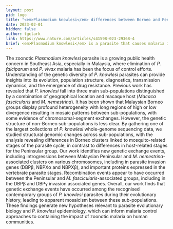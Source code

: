 ```yaml
---
layout: post
pid: logo
title: "<em>Plasmodium knowlesi</em> differences between Borneo and Penninsular"
date: 2023-02-01
hidden: false
author: tgclark
link: https://www.nature.com/articles/s41598-023-29368-4
brief: <em>Plasmodium knowlesi</em> is a parasite that causes malaria in humans and other primates. It is found throughout Southeast Asia, and is the most common cause of human malaria in Malaysia. A published large-scale genomic analysis of <em>Plasmodium knowlesi</em>  led by Anna et al. recently confirms that the parasite falls into three main sub-populations distinguished by a combination of geographical location (Borneo, Peninsular) and macaque host (<em>Macaca fascicularis</em> and <em>M. nemestrina</em>). The analysis reveals differences in Borneo clusters linked to mosquito-related stages of the parasite cycle, in contrast to differences in host-related stages for the Peninsular group. The work identifies new genetic exchange events, including introgressions between Malaysian Peninsular and <em>M. nemestrina</em>-associated clusters on various chromosomes.
---
```


The zoonotic <em>Plasmodium knowlesi</em> parasite is a growing public health concern in Southeast Asia, especially in Malaysia, where elimination of <em>P. falciparum</em> and <em>P. vivax</em> malaria has been the focus of control efforts. Understanding of the genetic diversity of <em>P. knowlesi</em> parasites can provide insights into its evolution, population structure, diagnostics, transmission dynamics, and the emergence of drug resistance. Previous work has revealed that <em>P. knowlesi</em> fall into three main sub-populations distinguished by a combination of geographical location and macaque host (<em>Macaca fascicularis</em> and <em>M. nemestrina</em>). It has been shown that Malaysian Borneo groups display profound heterogeneity with long regions of high or low divergence resulting in mosaic patterns between sub-populations, with some evidence of chromosomal-segment exchanges. However, the genetic structure of non-Borneo sub-populations is less clear. By gathering one of the largest collections of <em>P. knowlesi</em> whole-genome sequencing data, we studied structural genomic changes across sub-populations, with the analysis revealing differences in Borneo clusters linked to mosquito-related stages of the parasite cycle, in contrast to differences in host-related stages for the Peninsular group. Our work identifies new genetic exchange events, including introgressions between Malaysian Peninsular and <em>M. nemestrina</em>-associated clusters on various chromosomes, including in parasite invasion genes (DBPβ, NBPXα and NBPXβ), and important proteins expressed in the vertebrate parasite stages. Recombination events appear to have occurred between the Peninsular and<em> M. fascicularis</em>-associated groups, including in the DBPβ and DBPγ invasion associated genes. Overall, our work finds that genetic exchange events have occurred among the recognised contemporary groups of <em>P. knowlesi</em> parasites during their evolutionary history, leading to apparent mosaicism between these sub-populations. These findings generate new hypotheses relevant to parasite evolutionary biology and <em>P. knowlesi</em> epidemiology, which can inform malaria control approaches to containing the impact of zoonotic malaria on human communities.
